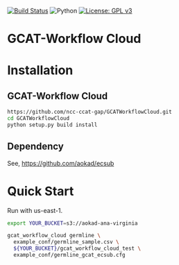 [![Build Status](https://api.travis-ci.com/ncc-ccat-gap/GCATWorkflowCloud.svg?branch=master)](https://travis-ci.com/github/ncc-ccat-gap/GCATWorkflowCloud)
![Python](https://img.shields.io/badge/python-3.6%20%7C%203.7-blue.svg)
[![License: GPL v3](https://img.shields.io/badge/License-GPL%20v3-blue.svg)](https://www.gnu.org/licenses/gpl-3.0)

# GCAT-Workflow Cloud

# Installation

## GCAT-Workflow Cloud

```sh
https://github.com/ncc-ccat-gap/GCATWorkflowCloud.git
cd GCATWorkflowCloud
python setup.py build install
```

## Dependency

See, https://github.com/aokad/ecsub

# Quick Start

Run with us-east-1.

```sh
export YOUR_BUCKET=s3://aokad-ana-virginia

gcat_workflow_cloud germline \
  example_conf/germline_sample.csv \
  ${YOUR_BUCKET}/gcat_workflow_cloud_test \
  example_conf/germline_gcat_ecsub.cfg
```
